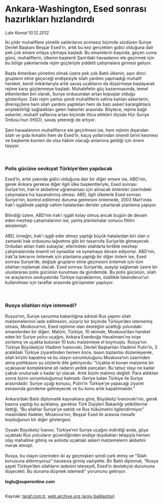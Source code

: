 # Ankara-Washington, Esed sonrası hazırlıkları hızlandırdı

*Lale Kemal 10.12.2012*

<div class="yazi">İki yıldır muhaliflere yönelik saldırılarını acımasız biçimde sürdüren Suriye Devlet Başkanı Beşşar Esed’in, artık bu kez gerçekten gidici olduğuna dair pek çok emare ortaya çıkmaya başladı. Bu emarelerin başında, geçen cuma günü, muhaliflerin, ülkenin başkenti Şam’daki havaalanını ele geçirmek için bu bölge yakınlarında rejim güçleriyle şiddetli çatışmalara girmesi geliyor.<br/><br/>Başta Amerikan yönetimi olmak üzere pek çok Batılı ülkenin, aşırı dinci grupların eline geçeceği endişesiyle silah yardımı yapmadığı muhalif hareket, kendi imkânlarıyla artık savaş uçaklarını da düşürmeye başlayarak rejime karşı güçlenmeye başladı. Muhalefetin güç kazanmasında, temel etkenlerden biri olarak, Suriye ordusundan artan kopuşlar olduğu gösteriliyor. Eski rejim yanlısı şimdi muhaliflerin safına katılan askerlerin, direnişçilere hem silah yardımı yaptıkları hem de bazı askerî karargâhlara erişilebilirliği sağladıkları gelen haberler arasında. Böylece, rejime bağlı askerler, muhalif saflarına artan biçimde iltica ettikleri ölçüde Hür Suriye Ordusu’nun (HSO), savaş yeteneği de artıyor.<br/><br/>Şam havaalanının muhaliflerce ele geçirilmesi ise, hem rejimin dışarıdan silah ve gıda ikmalini hem de Esed’in, kaçış yollarından önemli birini kesmesi ve başkente kısmen de olsa hâkim olacağı anlamına geldiği için önem taşıyor.<br/><br/><br/>
<h3>Polis gücüne sevkıyat Türkiye’den yapılacak</h3>Esed’in, artık yakında gidici olduğuna dair bir diğer emare ise, ABD’nin, gerek Ankara gerekse diğer ilgili ülke başkentleriyle, Esed sonrası Suriye’nin, Irak’ın akıbetine uğramaması için alınacak önlemler üzerindeki çalışmalara hız kazandırmış olması. ABD, ilgili ülkelerle Esed sonrası Suriye’nin, kontrol edilemez duruma gelmesini önlemede, 2003 Mart’ında Irak’ı işgâlinde yaptığı vahim hatalardan dersler çıkartarak planlama yapıyor.<br/><br/>Bilindiği üzere, ABD’nin Irak’ı işgâli kolay olmuş ancak bugün de devam eden mezhep çatışmalarının ise, yanlış planlamalar sonucu fitilini ateşlemişti.<br/><br/>ABD, örneğin, Irak’ı işgâl eder etmez yaptığı büyük hatalardan biri olan o zamanki Irak ordusunu lağvetme gibi bir tasarrufa Suriye’de gitmeyecek. Ordudan atılan Iraklı subaylar, ellerindeki silahlarla birlikte mezhep çatışmalarında önemli rol oynadılar ve oynamaya devam ediyorlar. ABD’nin, Irak’ta tekrarını önlemek için planlama yaptığı bir diğer önlem ise, Esed sonrası Suriye’de, değişik grupların eline geçmesini önlemek için tüm silahları toplamak olacak. Esed sonrası Suriye’de, asayişi sağlamak üzere bir uluslararası polis gücünün kurulması da gündemde. Bu polis gücünün, silah ve araçlarının sevkıyatında Türkiye topraklarının, özellikle İskenderun’un kullanılması için taraflar arasında görüşmeler yapılıyor.<br/><br/><br/>
<h3>Rusya silahları niye istemedi?</h3>Rusya’nın, Suriye savunma bakanlığına adresli Rus yapımı silah malzemelerinin iade edilmesini, sürpriz bir biçimde Türkiye’den istememiş olması, Moskova’nın, Esed rejimine olan desteğini azalttığı yolundaki emarelerden bir diğeri. Malûm, Türkiye, 10 ekimde, Moskova’dan hareket eden bir Suriye yolcu uçağını, Ankara Esenboğa Havalimanı’na inişe zorlamış ve uçakta bulunan 10 kutu malzemeye el koymuştu. Rusya’nın Türkiye Büyükelçisi Vladimir İvanovski, Devlet Başkanları Vladimir Putin’in, 3 aralıktaki Türkiye ziyaretinden hemen önce, basın toplantısı düzenleyerek, silah krizini kapatma ve bu olayın sorumluluğunu Moskova’nın üzerinden atma politikasını şu sözlerle dile getiriyordu: “Uçakta el konan malzeme bir uçaksavar kompleksine ait radarın yedek parçaları. Bu tatsız olayı ne kadar çabuk unutursak o kadar iyi olacak. Artık bizim malımız değildi. Para aldıktan sonra bizim sorumluluğumuz kalmadı. Geriye kalan Türkiye ile Suriye arasındadır. Suriye uçağı konusu, Putin’in Türkiye’ye yapacağı ziyaret esnasında gündeme gelmeyecek ve bu konu artık kapatılmalıdır.”<br/><br/>Ankara’daki Batılı diplomatik kaynaklara göre, Büyükelçi İvanovski’nin, gerek basına yaptığı bu açıklama, gerekse Türk Dışişleri Bakanlığı yetkililerine ilettiği, “Bu silahlar Suriye’ye satıldı ve Rus hükümetini ilgilendirmiyor” mealindeki ifadeler, Moskova’nın, Beşşar Esed ile arasına mesafe koyduğunun bir diğer göstergesi.<br/><br/>Oysaki Büyükelçi İvanov, Türkiye’nin Suriye uçağını indirdiği anda, güya uçaktaki Rus yolcuların güvenliğinden endişe duydukları telaşıyla hemen olay mahalline gitmiş ve aslında uçaktaki askerî malzemelerin akıbetini merak etmişti.<br/><br/>Rusya, bu olayın üzerinden iki ay geçmişken şimdi çark etmiş ve “Silah konusuna aldırmıyoruz” havasına girmiş vaziyette. Bir Batılı diplomat, “Rusya şayet Türkiye’den silahların iadesini isteseydi, Esed’in destekçisi durumuna düşecekti. Bu duruma düşmek istemedi” yorumunu getiriyor.<br/><br/><b>loglu@superonline.com</b><br/><br/>
</div>

Kaynak: [taraf.com.tr](http://www.taraf.com.tr/lale-kemal/makale-ankara-washington-esed-sonrasi-hazirliklari.htm), [web.archive.org (arşiv bağlantısı)](http://web.archive.org/web/20130818032358/http://www.taraf.com.tr/lale-kemal/makale-ankara-washington-esed-sonrasi-hazirliklari.htm)
